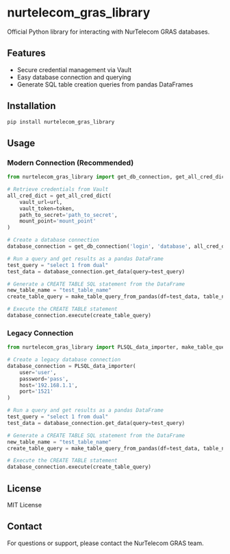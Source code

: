 # nurtelecom_gras_library

Official Python library for interacting with NurTelecom GRAS databases.

## Features

- Secure credential management via Vault
- Easy database connection and querying
- Generate SQL table creation queries from pandas DataFrames

## Installation

```bash
pip install nurtelecom_gras_library
```

## Usage

### Modern Connection (Recommended)

```python
from nurtelecom_gras_library import get_db_connection, get_all_cred_dict, make_table_query_from_pandas

# Retrieve credentials from Vault
all_cred_dict = get_all_cred_dict(
    vault_url=url,
    vault_token=token,
    path_to_secret='path_to_secret',
    mount_point='mount_point'
)

# Create a database connection
database_connection = get_db_connection('login', 'database', all_cred_dict)

# Run a query and get results as a pandas DataFrame
test_query = "select 1 from dual"
test_data = database_connection.get_data(query=test_query)

# Generate a CREATE TABLE SQL statement from the DataFrame
new_table_name = "test_table_name"
create_table_query = make_table_query_from_pandas(df=test_data, table_name=new_table_name)

# Execute the CREATE TABLE statement
database_connection.execute(create_table_query)
```

### Legacy Connection

```python
from nurtelecom_gras_library import PLSQL_data_importer, make_table_query_from_pandas

# Create a legacy database connection
database_connection = PLSQL_data_importer(
    user='user',
    password='pass',
    host='192.168.1.1',
    port='1521'
)

# Run a query and get results as a pandas DataFrame
test_query = "select 1 from dual"
test_data = database_connection.get_data(query=test_query)

# Generate a CREATE TABLE SQL statement from the DataFrame
new_table_name = "test_table_name"
create_table_query = make_table_query_from_pandas(df=test_data, table_name=new_table_name)

# Execute the CREATE TABLE statement
database_connection.execute(create_table_query)
```

## License

MIT License

## Contact

For questions or support, please contact the NurTelecom GRAS team.
